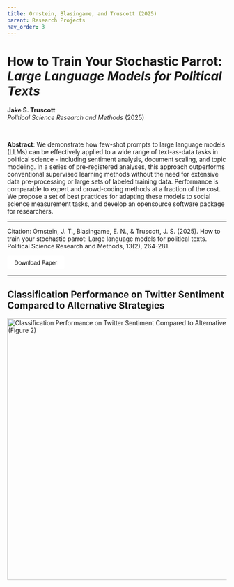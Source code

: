 ```yaml
---
title: Ornstein, Blasingame, and Truscott (2025)
parent: Research Projects
nav_order: 3
---
```


# How to Train Your Stochastic Parrot: _Large Language Models for Political Texts_
**Jake S. Truscott** <br>
*Political Science Research and Methods* (2025)

<br>

**Abstract**: We demonstrate how few-shot prompts to large language models (LLMs) can be effectively applied to a
wide range of text-as-data tasks in political science - including sentiment analysis, document scaling, and
topic modeling. In a series of pre-registered analyses, this approach outperforms conventional supervised
learning methods without the need for extensive data pre-processing or large sets of labeled training data.
Performance is comparable to expert and crowd-coding methods at a fraction of the cost. We propose a set
of best practices for adapting these models to social science measurement tasks, and develop an opensource software package for researchers.

---

Citation: Ornstein, J. T., Blasingame, E. N., & Truscott, J. S. (2025). How to train your stochastic parrot: Large language models for political texts. Political Science Research and Methods, 13(2), 264-281. <br>

<a href="{{ site.baseurl }}/assets/papers_figures_tables/stochastic_parrot_psrm/stochastic_parrot.pdf" download>
  <button style="padding: 8px 16px; background-color:rgb(255, 255, 255); color: black; border: black; border-radius: 4px;">
    Download Paper
  </button>
</a>
<br>


---

## Classification Performance on Twitter Sentiment Compared to Alternative Strategies


<img src="{{ site.baseurl }}/assets/papers_figures_tables/stochastic_parrot_psrm/Figure_2.png" alt="Classification Performance on Twitter Sentiment Compared to Alternative Strategies (Figure 2)" width="600" />


